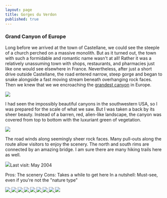 ```yaml
---
layout: page
title: Gorges du Verdon
published: true
---
```

<h3>Grand Canyon of Europe</h3>

Long before we arrived at the town of Castellane, we could see the steeple of a church perched on a massive monolith. But as it turned out, the town with such a formidable and romantic name wasn't at all! Rather it was a relatively unassuming town with shops, restaurants, and pharmacies just like one would see elsewhere in France. Nevertheless, after just a short drive outside Castellane, the road entered narrow, steep gorge and began to snake alongside a fast moving stream beneath overhanging rock faces. Then we knew that we we encroaching the <a href="http://en.wikipedia.org/wiki/Verdon_Gorge" target="_blank">grandest canyon</a> in Europe.

<img src='https://dl.dropboxusercontent.com/u/52804626/gorges-du-verdon/canyonduverdonridge.jpg'/>

I had seen the impossibly beautiful canyons in the southwestern USA, so I was prepared for the scale of what we saw. But I was taken a back by its sheer beauty. Instead of a barren, red, alien-like landscape, the canyon was covered from top to bottom with the luxuriant green of vegetation.

<img src='https://dl.dropboxusercontent.com/u/52804626/gorges-du-verdon/canyonduverdontreeframe.jpg'/>

The road winds along seemingly sheer rock faces. Many pull-outs along the route allow visitors to enjoy the scenery. The north and south rims are connected by an amazing bridge. I am sure there are many hiking trails here as well.

<img src='https://dl.dropboxusercontent.com/u/52804626/gorges-du-verdon/canyonduverdonstrand.jpg'/>Last visit: May 2004

Pros: The scenery
Cons: Takes a while to get here
In a nutshell: Must-see, even if you're not the "nature type"
<!-- Darkbox -->
<div class="darkbox">
<a href="https://dl.dropboxusercontent.com/u/52804626/gorges-du-verdon/canyonduverdonbridge.jpg" data-darkbox="gorges-du-verdon">
  <img src="https://dl.dropboxusercontent.com/u/52804626/gorges-du-verdon/thumbs/canyonduverdonbridge.jpg" />
</a>
<a href="https://dl.dropboxusercontent.com/u/52804626/gorges-du-verdon/canyonduverdongrandcanyon.jpg" data-darkbox="gorges-du-verdon">
  <img src="https://dl.dropboxusercontent.com/u/52804626/gorges-du-verdon/thumbs/canyonduverdongrandcanyon.jpg" />
</a>
<a href="https://dl.dropboxusercontent.com/u/52804626/gorges-du-verdon/canyonduverdonlake.jpg" data-darkbox="gorges-du-verdon">
  <img src="https://dl.dropboxusercontent.com/u/52804626/gorges-du-verdon/thumbs/canyonduverdonlake.jpg" />
</a>
<a href="https://dl.dropboxusercontent.com/u/52804626/gorges-du-verdon/canyonduverdonpeak.jpg" data-darkbox="gorges-du-verdon">
  <img src="https://dl.dropboxusercontent.com/u/52804626/gorges-du-verdon/thumbs/canyonduverdonpeak.jpg" />
</a>
<a href="https://dl.dropboxusercontent.com/u/52804626/gorges-du-verdon/canyonduverdonrange.jpg" data-darkbox="gorges-du-verdon">
  <img src="https://dl.dropboxusercontent.com/u/52804626/gorges-du-verdon/thumbs/canyonduverdonrange.jpg" />
</a>
<a href="https://dl.dropboxusercontent.com/u/52804626/gorges-du-verdon/canyonduverdonridge.jpg" data-darkbox="gorges-du-verdon">
  <img src="https://dl.dropboxusercontent.com/u/52804626/gorges-du-verdon/thumbs/canyonduverdonridge.jpg" />
</a>
<a href="https://dl.dropboxusercontent.com/u/52804626/gorges-du-verdon/canyonduverdonroad.jpg" data-darkbox="gorges-du-verdon">
  <img src="https://dl.dropboxusercontent.com/u/52804626/gorges-du-verdon/thumbs/canyonduverdonroad.jpg" />
</a>
<a href="https://dl.dropboxusercontent.com/u/52804626/gorges-du-verdon/canyonduverdonstrand.jpg" data-darkbox="gorges-du-verdon">
  <img src="https://dl.dropboxusercontent.com/u/52804626/gorges-du-verdon/thumbs/canyonduverdonstrand.jpg" />
</a>
<a href="https://dl.dropboxusercontent.com/u/52804626/gorges-du-verdon/canyonduverdontreeframe.jpg" data-darkbox="gorges-du-verdon">
  <img src="https://dl.dropboxusercontent.com/u/52804626/gorges-du-verdon/thumbs/canyonduverdontreeframe.jpg" />
</a>

</div>
<!-- End darkbox -->